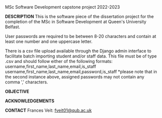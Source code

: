 MSc Software Development capstone project 2022-2023

**DESCRIPTION**
This is the software piece of the dissertation project for the completion of the MSc in Software Development at Queen's University Belfast. 

User passwords are required to be between 8-20 characters and contain at least one number and one uppercase letter.

There is a csv file upload available through the Django admin interface to facilitate batch importing student and/or staff data. This file must be of type .csv and should follow either of the following formats:
username,first_name,last_name,email,is_staff
username,first_name,last_name,email,password,is_staff
*please note that in the second instance above, assigned passwords may not contain any comma ',' characters. 

**OBJECTIVE**

**ACKNOWLEDGEMENTS**

**CONTACT**
Frances Veit: fveit01@qub.ac.uk
